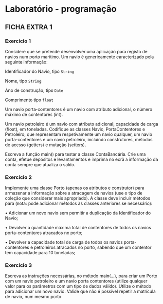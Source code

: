 # Laboratório - programação

## FICHA EXTRA 1

### Exercício 1

Considere que se pretende desenvolver uma aplicação para registo de navios num porto marítimo. Um navio é genericamente caracterizado pela seguinte informação:

Identificador do Navio, tipo `String`

Nome, tipo `String`

Ano de construção, tipo `Date`

Comprimento tipo `float`

Um navio porta-contentores é um navio com atributo adicional, o número máximo de contentores (int).

Um navio petroleiro é um navio com atributo adicional, capacidade de carga (float), em toneladas. 
Codifique as classes Navio, PortaContentores e Petroleiro, que representam respetivamente um navio qualquer, um navio porta-contentores e um navio petroleiro, incluindo construtores, métodos de acesso (getters) e mutação (setters).

Escreva a função main() para testar a classe ContaBancária. Crie uma conta, efetue
depósitos e levantamentos e imprima no ecrã a informação da conta sempre que atualiza o
saldo.

### Exercício 2

Implemente uma classe Porto (apenas os atributos e construtor) para armazenar a informação sobre a atracagem de navios (use o tipo de coleção que considerar mais apropriado). A classe deve incluir métodos para (nota: pode adicionar métodos às classes anteriores se necessário):

• Adicionar um novo navio sem permitir a duplicação da Identificador do Navio;

• Devolver a quantidade máxima total de contentores de todos os navios porta-contentores atracados no porto;

• Devolver a capacidade total de carga de todos os navios porta-contentores e petroleiros atracados no porto, sabendo que um contentor tem capacidade para 10 toneladas;

### Exercício 3

Escreva as instruções necessárias, no método main(…), para criar um Porto com um navio petroleiro e um navio porta contentores (utilize qualquer valor para os parâmetros com um tipo de dados válido). Utilize o método para adicionar um novo navio. Valide que não é possível repetir a matrícula de navio, num mesmo porto


